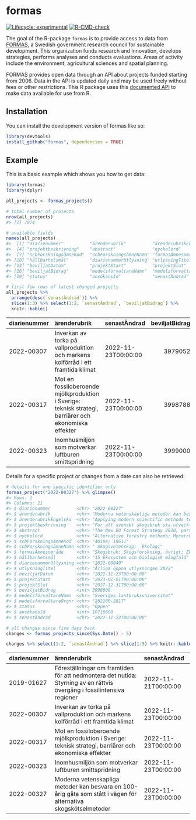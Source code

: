 
<!-- README.md is generated from README.Rmd. Please edit that file -->

# formas

<!-- badges: start -->

[![Lifecycle:
experimental](https://img.shields.io/badge/lifecycle-experimental-orange.svg)](https://lifecycle.r-lib.org/articles/stages.html#experimental)
[![R-CMD-check](https://github.com/KTH-Library/formas/actions/workflows/R-CMD-check.yaml/badge.svg)](https://github.com/KTH-Library/formas/actions/workflows/R-CMD-check.yaml)
<!-- badges: end -->

The goal of the R-package `formas` is to provide access to data from
[FORMAS](https://formas.se/en/start-page.html), a Swedish government
research council for sustainable development. This organization funds
research and innovation, develops strategies, performs analyses and
conducts evaluations. Areas of activity include the environment,
agricultural sciences and spatial planning.

FORMAS provides open data through an API about projects funded starting
from 2006. Data in the API is updated daily and may be used freely
without fees or other restrictions. This R package uses this [documented
API](https://formas.se/en/start-page/about-formas/what-we-do/open-data---api-containing-information-on-funded-projects/documentation-for-api-containing-information-on-funded-projects.html)
to make data available for use from R.

## Installation

You can install the development version of formas like so:

``` r
library(devtools)
install_github("formas", dependencies = TRUE)
```

## Example

This is a basic example which shows you how to get data:

``` r
library(formas)
library(dplyr)

all_projects <- formas_projects()

# total number of projects
nrow(all_projects)
#> [1] 7074

# available fields
names(all_projects)
#>  [1] "diarienummer"          "ärenderubrik"          "ärenderubrikEngelska" 
#>  [4] "projektbeskrivning"    "abstract"              "nyckelord"            
#>  [7] "scbForskningsämneKod"  "scbForskningsämneNamn" "formasÄmnesområde"    
#> [10] "hållbarhetsmål"        "diarienummerUtlysning" "utlysningTitel"       
#> [13] "beviljatDatum"         "projektStart"          "projektSlut"          
#> [16] "beviljatBidrag"        "medelsförvaltareNamn"  "medelsförvaltareOrgnr"
#> [19] "status"                "ansökansId"            "senastÄndrad"

# first few rows of latest changed projects
all_projects %>% 
  arrange(desc(`senastÄndrad`)) %>% 
  slice(1:3) %>% select(1:2, `senastÄndrad`, `beviljatBidrag`) %>%
  knitr::kable()
```

| diarienummer | ärenderubrik                                                                                          | senastÄndrad        | beviljatBidrag |
|:-------------|:------------------------------------------------------------------------------------------------------|:--------------------|---------------:|
| 2022-00307   | Inverkan av torka på vallproduktion och markens kolförråd i ett framtida klimat                       | 2022-11-23T00:00:00 |        3979052 |
| 2022-00317   | Mot en fossiloberoende mjölkproduktion i Sverige: teknisk strategi, barriärer och ekonomiska effekter | 2022-11-23T00:00:00 |        3998788 |
| 2022-00323   | Inomhusmiljön som motverkar luftburen smittspridning                                                  | 2022-11-23T00:00:00 |        3999000 |

Details for a specific project or changes from a date can also be
retrieved:

``` r
# details for one specific identifier only
formas_project("2022-00327") %>% glimpse()
#> Rows: 1
#> Columns: 21
#> $ diarienummer          <chr> "2022-00327"
#> $ ärenderubrik          <chr> "Moderna vetenskapliga metoder kan besvara en 10…
#> $ ärenderubrikEngelska  <chr> "Applying modern scientific methods to a century…
#> $ projektbeskrivning    <chr> "För att svenskt skogsbruk ska utvecklas emot me…
#> $ abstract              <chr> "The New EU Forest Strategy 2030, part of the Eu…
#> $ nyckelord             <chr> "Alternative forestry methods; Mycorrhizal fungi…
#> $ scbForskningsämneKod  <chr> "40104; 10611"
#> $ scbForskningsämneNamn <chr> " Skogsvetenskap;  Ekologi"
#> $ formasÄmnesområde     <chr> "Skogsbruk; Skogsforskning, övrigt; Ekologi"
#> $ hållbarhetsmål        <chr> "15 Ekosystem och biologisk mångfald"
#> $ diarienummerUtlysning <chr> "2022-00049"
#> $ utlysningTitel        <chr> "Årliga öppna utlysningen 2022"
#> $ beviljatDatum         <chr> "2022-11-23T00:00:00"
#> $ projektStart          <chr> "2023-01-01T00:00:00"
#> $ projektSlut           <chr> "2027-12-31T00:00:00"
#> $ beviljatBidrag        <int> 3996000
#> $ medelsförvaltareNamn  <chr> "Sveriges lantbruksuniversitet"
#> $ medelsförvaltareOrgnr <chr> "202100-2817"
#> $ status                <chr> "Öppen"
#> $ ansökansId            <int> 10716608
#> $ senastÄndrad          <chr> "2022-11-23T00:00:00"

# all changes since five days back
changes <- formas_projects_since(Sys.Date() - 5)

changes %>% select(1:2, `senastÄndrad`) %>% slice(1:5) %>% knitr::kable()
```

| diarienummer | ärenderubrik                                                                                                           | senastÄndrad        |
|:-------------|:-----------------------------------------------------------------------------------------------------------------------|:--------------------|
| 2019-01627   | Föreställningar om framtiden för att nedmontera det nutida: Styrning av en rättvis övergång i fossilintensiva regioner | 2022-11-21T00:00:00 |
| 2022-00307   | Inverkan av torka på vallproduktion och markens kolförråd i ett framtida klimat                                        | 2022-11-23T00:00:00 |
| 2022-00317   | Mot en fossiloberoende mjölkproduktion i Sverige: teknisk strategi, barriärer och ekonomiska effekter                  | 2022-11-23T00:00:00 |
| 2022-00323   | Inomhusmiljön som motverkar luftburen smittspridning                                                                   | 2022-11-23T00:00:00 |
| 2022-00327   | Moderna vetenskapliga metoder kan besvara en 100-årig gåta som stått i vägen för alternativa skogskötselmetoder        | 2022-11-23T00:00:00 |
